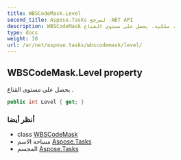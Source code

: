 ```yaml
---
title: WBSCodeMask.Level
second_title: Aspose.Tasks لمرجع .NET API
description: WBSCodeMask ملكية. يحصل على مستوى القناع .
type: docs
weight: 30
url: /ar/net/aspose.tasks/wbscodemask/level/
---
```

## WBSCodeMask.Level property

يحصل على مستوى القناع .

```csharp
public int Level { get; }
```

### أنظر أيضا

* class [WBSCodeMask](../)
* مساحة الاسم [Aspose.Tasks](../../wbscodemask/)
* المجسم [Aspose.Tasks](../../../)


